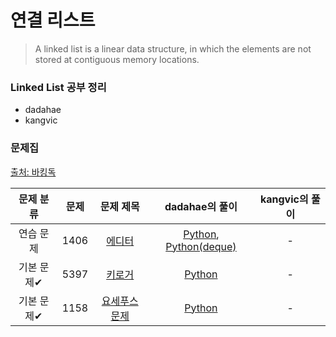 # 연결 리스트
> A linked list is a linear data structure, in which the elements are not stored at contiguous memory locations.

### Linked List 공부 정리
* dadahae
* kangvic

### 문제집
[출처: 바킹독](https://github.com/encrypted-def/basic-algo-lecture/blob/master/workbook/0x04.md)

| 문제 분류 | 문제 | 문제 제목 | dadahae의 풀이 | kangvic의 풀이 |
| :--: | :--: | :--: | :--: | :--: |
| 연습 문제 | 1406 | [에디터](https://www.acmicpc.net/problem/1406) | [Python](https://github.com/BigkingStone/ArrrrrrrrrrrrrrrgoKing/blob/main/0x02%20연결리스트/dadahae/baekjoon/1406(1).py), [Python(deque)](https://github.com/BigkingStone/ArrrrrrrrrrrrrrrgoKing/blob/main/0x02%20연결리스트/dadahae/baekjoon/1406(2).py) | - |
| 기본 문제✔ | 5397 | [키로거](https://www.acmicpc.net/problem/5397) | [Python](https://github.com/BigkingStone/ArrrrrrrrrrrrrrrgoKing/blob/main/0x02%20연결리스트/dadahae/baekjoon/5397.py) | - |
| 기본 문제✔ | 1158 | [요세푸스 문제](https://www.acmicpc.net/problem/1158) | [Python](https://github.com/BigkingStone/ArrrrrrrrrrrrrrrgoKing/blob/main/0x02%20연결리스트/dadahae/baekjoon/1158.py) | - |
